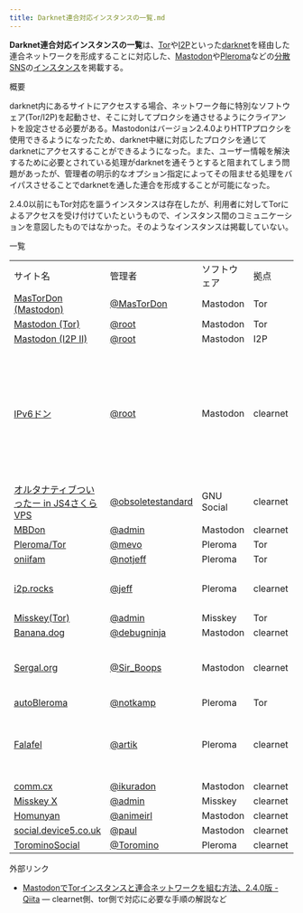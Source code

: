 ```yaml
---
title: Darknet連合対応インスタンスの一覧.md
---
```

<div class="mw-parser-output">

**Darknet連合対応インスタンスの一覧**は、<a href="https://ja.wikipedia.org/wiki/ja:Tor" class="extiw" title="wikipedia:ja:Tor">Tor</a>や<a href="https://ja.wikipedia.org/wiki/ja:I2P" class="extiw" title="wikipedia:ja:I2P">I2P</a>といった<a href="https://ja.wikipedia.org/wiki/ja:%E3%83%80%E3%83%BC%E3%82%AF%E3%83%8D%E3%83%83%E3%83%88" class="extiw" title="wikipedia:ja:ダークネット">darknet</a>を経由した連合ネットワークを形成することに対応した、[Mastodon](/Mastodon "Mastodon")や[Pleroma](/Pleroma "Pleroma")などの[分散SNS](/%E5%88%86%E6%95%A3SNS "分散SNS")の[インスタンス](/%E3%82%A4%E3%83%B3%E3%82%B9%E3%82%BF%E3%83%B3%E3%82%B9 "インスタンス")を掲載する。

概要

darknet内にあるサイトにアクセスする場合、ネットワーク毎に特別なソフトウェア(Tor/I2P)を起動させ、そこに対してプロクシを通させるようにクライアントを設定させる必要がある。Mastodonはバージョン2.4.0よりHTTPプロクシを使用できるようになったため、darknet中継に対応したプロクシを通じてdarknetにアクセスすることができるようになった。また、ユーザー情報を解決するために必要とされている処理がdarknetを通そうとすると阻まれてしまう問題があったが、管理者の明示的なオプション指定によってその阻ませる処理をバイパスさせることでdarknetを通した連合を形成することが可能になった。

2.4.0以前にもTor対応を謳うインスタンスは存在したが、利用者に対してTorによるアクセスを受け付けていたというもので、インスタンス間のコミュニケーションを意図したものではなかった。そのようなインスタンスは掲載していない。

一覧

|                                                                                                                                          |                                                                                                                                                 |              |          |                     |                                                                                                                                                                                                                                                                                                                                                                                 |
|------------------------------------------------------------------------------------------------------------------------------------------|-------------------------------------------------------------------------------------------------------------------------------------------------|--------------|----------|---------------------|---------------------------------------------------------------------------------------------------------------------------------------------------------------------------------------------------------------------------------------------------------------------------------------------------------------------------------------------------------------------------------|
| サイト名                                                                                                                                 | 管理者                                                                                                                                          | ソフトウェア | 拠点     | 対応先              | 備考                                                                                                                                                                                                                                                                                                                                                                            |
| [MasTorDon (Mastodon)](/MasTorDon_(Mastodon) "MasTorDon (Mastodon)")                                                                     | <a href="https://mastordon43zyheh.onion/@MasTorDon" class="external text" rel="nofollow">@MasTorDon</a>                                         | Mastodon     | Tor      | Tor (v2 & v3 onion) |                                                                                                                                                                                                                                                                                                                                                                                 |
| [Mastodon (Tor)](/Mastodon_(Tor) "Mastodon (Tor)")                                                                                       | <a href="http://nq5jmc5rsyo4fiph.onion/@root" class="external text" rel="nofollow">@root</a>                                                    | Mastodon     | Tor      | clr/Tor/I2P         |                                                                                                                                                                                                                                                                                                                                                                                 |
| <a href="http://5hftbbffiohmyugvc6vypyqhi6tl2yxo6wvyscybvv5c57pva3iq.b32.i2p" class="external text" rel="nofollow">Mastodon (I2P II)</a> | <a href="http://5hftbbffiohmyugvc6vypyqhi6tl2yxo6wvyscybvv5c57pva3iq.b32.i2p/@root" class="external text" rel="nofollow">@root</a>              | Mastodon     | I2P      | clr/Tor/I2P         |                                                                                                                                                                                                                                                                                                                                                                                 |
| [IPv6ドン](/IPv6%E3%83%89%E3%83%B3 "IPv6ドン")                                                                                           | <a href="https://mastodon.home.js4.in/@root" class="external text" rel="nofollow">@root</a>                                                     | Mastodon     | clearnet | clr/Tor/I2P         | Mastodon (Tor)と併せて、本実装の前にMastodonのdarknet対応の調査を行っていた                                                                                                                                                                                                                                                                                                     |
| <a href="https://js4.in/alttw/" class="external text" rel="nofollow">オルタナティブついったー in JS4さくらVPS</a>                        | <a href="https://js4.in/alttw/obsoletestandard" class="external text" rel="nofollow">@obsoletestandard</a>                                      | GNU Social   | clearnet | clr/Tor/I2P         |                                                                                                                                                                                                                                                                                                                                                                                 |
| <a href="https://md.xps2.net" class="external text" rel="nofollow">MBDon</a>                                                             | <a href="https://md.xps2.net/@admin" class="external text" rel="nofollow">@admin</a>                                                            | Mastodon     | clearnet | clr/Tor/I2P         |                                                                                                                                                                                                                                                                                                                                                                                 |
| <a href="http://6cuelujo3prytx3k.onion" class="external text" rel="nofollow">Pleroma/Tor</a>                                             | <a href="http://6cuelujo3prytx3k.onion/users/mevo" class="external text" rel="nofollow">@mevo</a>                                               | Pleroma      | Tor      | clr/Tor             |                                                                                                                                                                                                                                                                                                                                                                                 |
| <a href="http://pleroma.oniichanylo2tsi4.onion" class="external text" rel="nofollow">oniifam</a>                                         | <a href="http://pleroma.oniichanylo2tsi4.onion/users/notjeff" class="external text" rel="nofollow">@notjeff</a>                                 | Pleroma      | Tor      | clr/Tor             |                                                                                                                                                                                                                                                                                                                                                                                 |
| <a href="https://social.i2p.rocks" class="external text" rel="nofollow">i2p.rocks</a>                                                    | <a href="https://social.i2p.rocks/users/jeff" class="external text" rel="nofollow">@jeff</a>                                                    | Pleroma      | clearnet | clr/Tor             | I2P経由のアクセスも可能<a href="http://7ovtjstzxxqehxxeg6ahkgetu7umw2ewkwn6qg2g62cfabwzleta.b32.i2p" class="external autonumber" rel="nofollow">[1]</a>                                                                                                                                                                                                                         |
| <a href="http://5z5ce433e2yp73jqm3yxmyh2yvcn33venhnm5trqde6uwjysxyy3gbad.onion" class="external text" rel="nofollow">Misskey(Tor)</a>    | <a href="http://5z5ce433e2yp73jqm3yxmyh2yvcn33venhnm5trqde6uwjysxyy3gbad.onion/@admin" class="external text" rel="nofollow">@admin</a>          | Misskey      | Tor      | clr/Tor             |                                                                                                                                                                                                                                                                                                                                                                                 |
| <a href="https://banana.dog" class="external text" rel="nofollow">Banana.dog</a>                                                         | <a href="https://banana.dog/@debugninja" class="external text" rel="nofollow">@debugninja</a>                                                   | Mastodon     | clearnet | clr/Tor             |                                                                                                                                                                                                                                                                                                                                                                                 |
| <a href="https://mastodon.sergal.org" class="external text" rel="nofollow">Sergal.org</a>                                                | <a href="https://mastodon.sergal.org/@Sir_Boops" class="external text" rel="nofollow">@Sir_Boops</a>                                            | Mastodon     | clearnet | clr/Tor/I2P         | Tor経由のアクセスも可能<a href="http://izeljfc5nxetw7dm.onion" class="external autonumber" rel="nofollow">[2]</a><a href="http://kcmykvkkt3umiyx4xouu3sjo6odz3rolqphy2i2bbdan33g3zrjfjgqd.onion" class="external autonumber" rel="nofollow">[3]</a>                                                                                                                             |
| <a href="http://xi6uivuxxqvjzxx26bumnw6i542umnbqhwbahlj3m5zphk6a5iox6uid.onion" class="external text" rel="nofollow">autoBleroma</a>     | <a href="http://xi6uivuxxqvjzxx26bumnw6i542umnbqhwbahlj3m5zphk6a5iox6uid.onion/users/notkamp" class="external text" rel="nofollow">@notkamp</a> | Pleroma      | Tor      | clr/Tor             |                                                                                                                                                                                                                                                                                                                                                                                 |
| <a href="https://falafel.win" class="external text" rel="nofollow">Falafel</a>                                                           | <a href="https://falafel.win/users/artik" class="external text" rel="nofollow">@artik</a>                                                       | Pleroma      | clearnet | clr/Tor/I2P         | Tor・I2P経由のアクセスも可能<a href="http://xb6exkwqbdkf2zxsfkbm4lthj7jin4t4hvqku73o5ib6nlly3ww67wid.onion" class="external autonumber" rel="nofollow">[4]</a><a href="http://djpn5cbcgmpumwcriuzqistbae66txca2j4apjd2xesfgb7r5zmq.b32.i2p/" class="external autonumber" rel="nofollow">[5]</a><a href="http://falafel.i2p/" class="external autonumber" rel="nofollow">[6]</a> |
| <a href="https://comm.cx" class="external text" rel="nofollow">comm.cx</a>                                                               | <a href="https://comm.cx/@ikuradon" class="external text" rel="nofollow">@ikuradon</a>                                                          | Mastodon     | clearnet | clr/Tor/I2P         |                                                                                                                                                                                                                                                                                                                                                                                 |
| <a href="https://misskey.xps2.net" class="external text" rel="nofollow">Misskey X</a>                                                    | <a href="https://misskey.xps2.net/@admin" class="external text" rel="nofollow">@admin</a>                                                       | Misskey      | clearnet | clr/Tor/I2P         |                                                                                                                                                                                                                                                                                                                                                                                 |
| <a href="https://social.homunyan.com" class="external text" rel="nofollow">Homunyan</a>                                                  | <a href="https://social.homunyan.com/@animeirl" class="external text" rel="nofollow">@animeirl</a>                                              | Mastodon     | clearnet | clr/Tor             |                                                                                                                                                                                                                                                                                                                                                                                 |
| <a href="https://social.device5.co.uk" class="external text" rel="nofollow">social.device5.co.uk</a>                                     | <a href="https://social.device5.co.uk/@paul" class="external text" rel="nofollow">@paul</a>                                                     | Mastodon     | clearnet | clr/Tor             |                                                                                                                                                                                                                                                                                                                                                                                 |
| <a href="https://social.toromino.de" class="external text" rel="nofollow">TorominoSocial</a>                                             | <a href="https://social.toromino.de/users/Toromino" class="external text" rel="nofollow">@Toromino</a>                                          | Pleroma      | clearnet | clr/Tor             |                                                                                                                                                                                                                                                                                                                                                                                 |

外部リンク

-   <a href="https://qiita.com/obsolete-standard/items/97b1274fe0abf147f659" class="external text" rel="nofollow">MastodonでTorインスタンスと連合ネットワークを組む方法、2.4.0版 - Qiita</a> — clearnet側、tor側で対応に必要な手順の解説など

</div>
